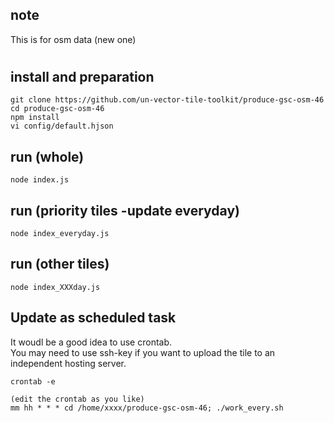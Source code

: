 ## note
This is for osm data (new one) 

#  


## install and preparation  
```console
git clone https://github.com/un-vector-tile-toolkit/produce-gsc-osm-46
cd produce-gsc-osm-46
npm install
vi config/default.hjson
```

## run (whole)
```console
node index.js
```  

## run (priority tiles -update everyday)
```console
node index_everyday.js
```  

## run (other tiles)
```console
node index_XXXday.js
```  


## Update as scheduled task  
It woudl be a good idea to use crontab.  
You may need to use ssh-key if you want to upload the tile to an independent hosting server.  
```console
crontab -e  

(edit the crontab as you like)  
mm hh * * * cd /home/xxxx/produce-gsc-osm-46; ./work_every.sh
``` 
